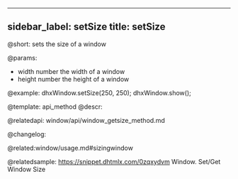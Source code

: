 
---
sidebar_label: setSize
title: setSize
---          

@short: sets the size of a window


@params:
- width		number		the width of a window
- height	number		the height of a window



@example:
dhxWindow.setSize(250, 250);
dhxWindow.show();


@template: api_method
@descr:



@relatedapi:
window/api/window_getsize_method.md


@changelog:

@related:window/usage.md#sizingwindow

@relatedsample: https://snippet.dhtmlx.com/0zqxydvm	Window. Set/Get Window Size